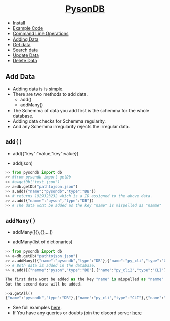<h1 align="center"><u>PysonDB</u></h1>

* [Install](https://github.com/pysonDB/pysonDB) 
* [Example Code](https://github.com/pysonDB/pysonDB/tree/master/example) 
* [Command Line Operations](https://fredysomy.me/pysonDB/docs/cli) 
* [Adding Data](https://fredysomy.me/pysonDB/docs/add) 
* [Get data](https://fredysomy.me/pysonDB/docs/get) 
* [Search data](https://fredysomy.me/pysonDB/docs/re_search) 
* [Update Data](https://fredysomy.me/pysonDB/docs/update) 
* [Delete Data](https://fredysomy.me/pysonDB/docs/delete)


<h2>Add Data</h2>

* Adding data is is simple.
* There are two methods to add data.
  * add()
  * addMany()
* The Schemma of data you add first is the schemma for the whole database.
* Adding data checks for Schemma regularity.
* And any Schemma irregularity rejects the irregular data.

<h2><code>add()</code></h2>

* add({"key":"value,"key":value})

* add(json)

```python
>> from pysondb import db
>> #from pysondb import getDb
>> #a=getDb("test.json")
>> a=db.getDb("pathtojson.json")
>> a.add({"name":"pysondb","type":"DB"})
>> # returns 1929323232 which is a ID assigned to the above data.
>> a.add({"namme":"pyson","type":"DB"})
>> # The data wont be added as the key "name" is mispelled as "namme"

```
<h2><code>addMany()</code></h2>

* addMany([{},{},...])

* addMany(list of dictionaries)

```python
>> from pysondb import db
>> a=db.getDb("pathtojson.json")
>> a.addMany([{"name":"pysondb","type":"DB"},{"name":"py_cli","type":"CLI"}])
>> # Both data is added in the database.
>> a.add([{"namme":"pyson","type":"DB"},{"name":"py_cli2","type":"CLI"}])

The first data wont be added as the key "name" is mispelled as "namme"
But the second data will be added.

>>a.getAll()
{"name":"pysondb","type":"DB"},{"name":"py_cli","type":"CLI"},{"name":"py_cli2","type":"CLI"}]
```
* See full examples [here](https://github.com/pysonDB/pysonDB/example).
* If You have any queries or doubts join the discord server [here](https://discord.gg/SZyk2dCgwg)